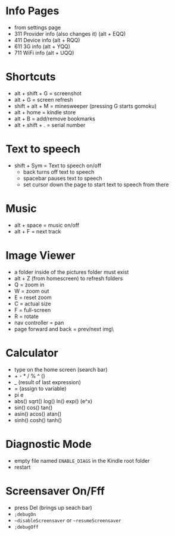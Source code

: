 # Info Pages
- from settings page
- 311 Provider info (also changes it) (alt + EQQ)
- 411 Device info (alt + RQQ)
- 611 3G info (alt + YQQ)
- 711 WiFi info (alt + UQQ)

# Shortcuts
- alt + shift + G = screenshot
- alt + G = screen refresh
- shift + alt + M = minesweeper (pressing G starts gomoku)
- alt + home = kindle store
- alt + B = add/remove bookmarks
- alt + shift + . = serial number

# Text to speech
- shift + Sym = Text to speech on/off
  - back turns off text to speech
  - spacebar pauses text to speech
  - set cursor down the page to start text to speech from there

# Music
- alt + space = music on/off
- alt + F = next track


# Image Viewer
- a folder inside of the pictures folder must exist
- alt + Z (from homescreen) to refresh folders
- Q = zoom in
- W = zoom out
- E = reset zoom
- C = actual size
- F = full-screen
- R = rotate
- nav controller = pan
- page forward and back = prev/next img\

# Calculator
- type on the home screen (search bar)
- \+ \- \* / % ^ ()
- _ (result of last expression)
- = (assign to variable)
- pi e
- abs() sqrt() log() ln() exp() (e^x)
- sin() cos() tan()
- asin() acos() atan()
- sinh() cosh() tanh()

# Diagnostic Mode
- empty file named `ENABLE_DIAGS` in the Kindle root folder
- restart

# Screensaver On/Fff
- press Del (brings up seach bar)
- `;debugOn`
- `~disableScreensaver` or `~resumeScreensaver`
- `;debugOff`

